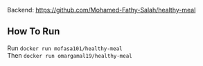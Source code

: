 Backend: https://github.com/Mohamed-Fathy-Salah/healthy-meal

How To Run
---
Run `docker run mofasa101/healthy-meal`<br>
Then `docker run omargamal19/healthy-meal`
